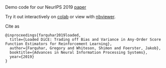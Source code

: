 Demo code for our NeurIPS 2019 [paper](https://arxiv.org/abs/1909.10549)

Try it out interactively on [colab](https://colab.research.google.com/github/oxwhirl/loaded-dice/blob/master/loaded_dice_demo.ipynb) or view with [nbviewer](https://nbviewer.jupyter.org/github/oxwhirl/loaded-dice/blob/master/loaded_dice_demo.ipynb). 

Cite as
```
@inproceedings{farquhar2019loaded,
  title={Loaded DiCE: Trading off Bias and Variance in Any-Order Score Function Estimators for Reinforcement Learning},
  author={Farquhar, Gregory and Whiteson, Shimon and Foerster, Jakob},
  booktitle={Advances in Neural Information Processing Systems},
  year={2019}
}
```
